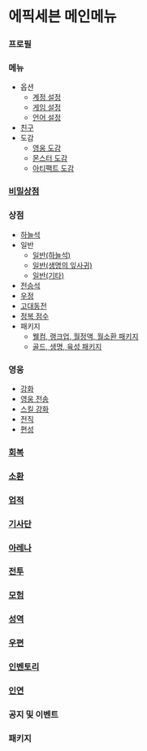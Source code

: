 
# 에픽세븐 메인메뉴
### 프로필
### 메뉴
 * 옵션
   * [계정 설정](https://github.com/sem1308/group1/blob/master/181102flowchart/img_leehw/메뉴-옵션-계정%20설정.png)
   * [게임 설정](https://github.com/sem1308/group1/blob/master/181102flowchart/img_leehw/메뉴-옵션-게임설정.png)
   * [언어 설정](https://github.com/sem1308/group1/blob/master/181102flowchart/img_leehw/메뉴-옵션-언어.png)
 * [친구](https://github.com/sem1308/group1/blob/master/181102flowchart/img_leehw/메뉴-친구.png)
 * 도감
   * [영웅 도감](https://github.com/sem1308/group1/blob/master/181102flowchart/img_leehw/메뉴-도감-영웅도감.png)
   * [몬스터 도감](https://github.com/sem1308/group1/blob/master/181102flowchart/img_leehw/메뉴-도감-몬스터도감.png)
   * [아티팩트 도감](https://github.com/sem1308/group1/blob/master/181102flowchart/img_leehw/메뉴-도감-아티팩트%20도감.png)
### [비밀상점](https://github.com/sem1308/group1/blob/master/181102flowchart/img_leehw/비밀상점.png)
### 상점
 * [하늘석](https://github.com/sem1308/group1/blob/master/181102flowchart/img_leehw/일반상점-하늘석.png)
 * 일반
   * [일반(하늘석)](https://github.com/sem1308/group1/blob/master/181102flowchart/img_leehw/일반상점-일반1.png)
   * [일반(생명의 잎사귀)](https://github.com/sem1308/group1/blob/master/181102flowchart/img_leehw/일반상점-일반2.png) 
   * [일반(기타)](https://github.com/sem1308/group1/blob/master/181102flowchart/img_leehw/일반상점-일반3.png)  
 * [전승석](https://github.com/sem1308/group1/blob/master/181102flowchart/img_leehw/일반상점-전승석.png)
 * [우정](https://github.com/sem1308/group1/blob/master/181102flowchart/img_leehw/일반상점-우정.png)
 * [고대동전](https://github.com/sem1308/group1/blob/master/181102flowchart/img_leehw/일반상점-%20고대동전.png)
 * [정복 점수](https://github.com/sem1308/group1/blob/master/181102flowchart/img_leehw/일반상점-정복%20점수.png)
 * 패키지
   * [웰컴, 랭크업, 월정액, 월소환 패키지](https://github.com/sem1308/group1/blob/master/181102flowchart/img_leehw/일반상점-패키지1.png)
   * [골드, 생명, 육성 패키지](https://github.com/sem1308/group1/blob/master/181102flowchart/img_leehw/일반상점-패키지2.png)
     
   
### 영웅
 * [강화](https://github.com/sem1308/group1/blob/master/181102flowchart/img_kimjw/%EC%98%81%EC%9B%85%EA%B0%95%ED%99%94%20%EC%88%9C%EC%84%9C%EB%8F%84.png)
 * [영웅 전송](https://github.com/sem1308/group1/blob/master/181102flowchart/img_han/%EC%98%81%EC%9B%85%20%EC%A0%84%EC%86%A1%20%EC%88%9C%EC%84%9C%EB%8F%84.png)
 * [스킬 강화](https://github.com/sem1308/group1/blob/master/181102flowchart/img_han/%EC%8A%A4%ED%82%AC%20%EA%B0%95%ED%99%94%20%EC%88%9C%EC%84%9C%EB%8F%84.png)
 * [전직](https://github.com/sem1308/group1/blob/master/181102flowchart/img_han/%EC%A0%84%EC%A7%81%20%EC%88%9C%EC%84%9C%EB%8F%84%20.png)
 * [편성](https://github.com/sem1308/group1/blob/master/181102flowchart/img_han/%ED%8E%B8%EC%84%B1%20%EC%88%9C%EC%84%9C%EB%8F%84.png)
### [회복](https://github.com/sem1308/group1/blob/master/181102flowchart/img_han/%ED%9A%8C%EB%B3%B5%20%EC%88%9C%EC%84%9C%EB%8F%84.png)
### [소환](https://github.com/sem1308/group1/blob/master/181102flowchart/img_leesm/%EC%88%9C%EC%84%9C%EB%8F%84/%EC%86%8C%ED%99%98-%EC%84%B1%EC%95%85%2C%EC%9A%B0%EC%A0%95.png)
### [업적](https://github.com/sem1308/group1/blob/master/181102flowchart/img_noh/%EC%97%85%EC%A0%81.png)
### [기사단](https://github.com/sem1308/group1/blob/master/181102flowchart/img_noh/%EA%B8%B0%EC%82%AC%EB%8B%A8.PNG)
### [아레나](https://github.com/sem1308/group1/blob/master/181102flowchart/img_han/%EC%95%84%EB%A0%88%EB%82%98%20%EC%88%9C%EC%84%9C%EB%8F%84.png)
### [전투](https://github.com/sem1308/group1/blob/master/181102flowchart/img_leesm/%EC%88%9C%EC%84%9C%EB%8F%84/%EC%A0%84%ED%88%AC.png)
### [모험](https://github.com/sem1308/group1/blob/master/181102flowchart/img_leesm/%EC%88%9C%EC%84%9C%EB%8F%84/%EB%AA%A8%ED%97%98.png)
### [성역](https://github.com/sem1308/group1/blob/master/181102flowchart/img_han/%EC%84%B1%EC%97%AD%20%EC%88%9C%EC%84%9C%EB%8F%84.png)
### [우편](https://github.com/sem1308/group1/blob/master/181102flowchart/img_kimjw/%EC%9A%B0%ED%8E%B8%20%EC%88%9C%EC%84%9C%EB%8F%84.png)
### [인벤토리](https://github.com/sem1308/group1/blob/master/181102flowchart/img_kimjw/%EC%9D%B8%EB%B2%A4%ED%86%A0%EB%A6%AC%20%EC%88%9C%EC%84%9C%EB%8F%84.png)
### [인연](https://github.com/sem1308/group1/blob/master/181102flowchart/img_kimjw/%EC%9D%B8%EC%97%B0%20%EC%88%9C%EC%84%9C%EB%8F%84.png)
### 공지 및 이벤트
### 패키지
